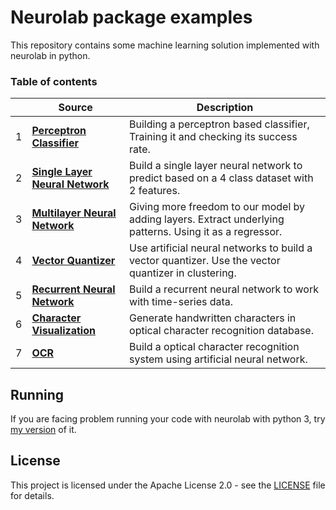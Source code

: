 # Neurolab package examples

This repository contains some machine learning solution implemented with
neurolab in python.

### Table of contents
| | Source | Description |
| --- | --- | --- | 
|1| **[Perceptron Classifier](perceptron_classifier.py)** | Building a perceptron based classifier, Training it and checking its success rate.
|2| **[Single Layer Neural Network](simple_neural_network.py)** | Build a single layer neural network to predict based on a 4 class dataset with 2 features. 
|3| **[Multilayer Neural Network](multilayer_neural_network.py)** | Giving more freedom to our model by adding layers. Extract underlying patterns. Using it as a regressor.
|4| **[Vector Quantizer](vector_quantizer.py)** | Use artificial neural networks to build a vector quantizer. Use the vector quantizer in clustering.
|5| **[Recurrent Neural Network](recurrent_neural_network.py)** | Build a recurrent neural network to work with time-series data.
|6| **[Character Visualization](character_visualizer.py)** | Generate handwritten characters in optical character recognition database.
|7| **[OCR](ocr.py)** | Build a optical character recognition system using artificial neural network.

## Running
If you are facing problem running your code with neurolab with python 3, try [my version](https://github.com/mmheydari97/neurolab) of it.

## License

This project is licensed under the Apache License 2.0 - see the [LICENSE](LICENSE) file for details.
